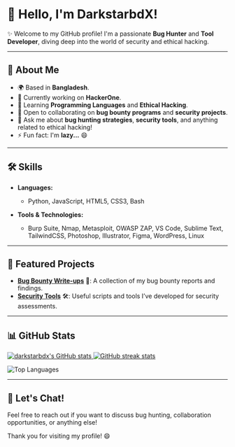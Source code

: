 # 👋 Hello, I'm DarkstarbdX!

✨ Welcome to my GitHub profile! I'm a passionate **Bug Hunter** and **Tool Developer**, diving deep into the world of security and ethical hacking.

---

## 🚀 About Me
- 🌍 Based in **Bangladesh**.
- 🔭 Currently working on **HackerOne**.
- 🌱 Learning **Programming Languages** and **Ethical Hacking**.
- 👯 Open to collaborating on **bug bounty programs** and **security projects**.
- 💬 Ask me about **bug hunting strategies**, **security tools**, and anything related to ethical hacking!
- ⚡ Fun fact: I'm **lazy...** 😄

---

## 🛠️ Skills
- **Languages:**  
  - Python, JavaScript, HTML5, CSS3, Bash

- **Tools & Technologies:**  
  - Burp Suite, Nmap, Metasploit, OWASP ZAP, VS Code, Sublime Text, TailwindCSS, Photoshop, Illustrator, Figma, WordPress, Linux

---

## 🌟 Featured Projects
- [**Bug Bounty Write-ups**](https://github.com/darkstarbdx/bug-bounty-writeups) 📜: A collection of my bug bounty reports and findings.
- [**Security Tools**](https://github.com/darkstarbdx/security-tools) 🛠️: Useful scripts and tools I’ve developed for security assessments.

---

## 📊 GitHub Stats
<a href="http://www.github.com/darkstarbdx">
  <img src="https://github-readme-stats.vercel.app/api?username=darkstarbdx&show_icons=true&hide=&count_private=true&title_color=22c55e&text_color=ffffff&icon_color=a855f7&bg_color=1c1917&hide_border=true&show_icons=true" alt="darkstarbdx's GitHub stats" />
</a>

<a href="http://www.github.com/darkstarbdx">
  <img src="https://github-readme-streak-stats.herokuapp.com/?user=darkstarbdx&stroke=ffffff&background=1c1917&ring=22c55e&fire=22c55e&currStreakNum=ffffff&currStreakLabel=22c55e&sideNums=ffffff&sideLabels=ffffff&dates=ffffff&hide_border=true" alt="GitHub streak stats" />
</a>

![Top Languages](https://github-readme-stats.vercel.app/api/top-langs/?username=darkstarbdx&layout=compact&theme=radical)

---

## 💬 Let's Chat!
Feel free to reach out if you want to discuss bug hunting, collaboration opportunities, or anything else!

Thank you for visiting my profile! 😄
